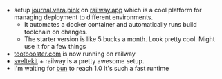 *   setup [journal.vera.pink](https://journal.vera.pink/) on [railway.app](https://railway.app/) which is a cool platform for managing deployment to different environments.
    *   It automates a docker container and automatically runs build toolchain on changes.
    *   The starter version is like 5 bucks a month. Look pretty cool. Might use it for a few things
*   [tootbooster.com](https://tootbooster.com/new?message=hello%20world) is now running on railway
*   [sveltekit](https://kit.svelte.dev/) \+ railway is a pretty awesome setup. 
*   I'm waiting for [bun](https://bun.sh/) to reach 1.0 It's such a fast runtime